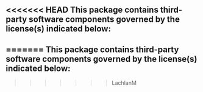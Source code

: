 <<<<<<< HEAD
This package contains third-party software components governed by the license(s) indicated below:
---------
=======
This package contains third-party software components governed by the license(s) indicated below:
---------
>>>>>>> LachlanM
